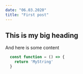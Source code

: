 ```yaml
---
date: "06.03.2020"
title: "First post"
---
```


## This is my big heading

And here is some content

```javascript
  const function = () => {
    return 'MyString'
  }
```